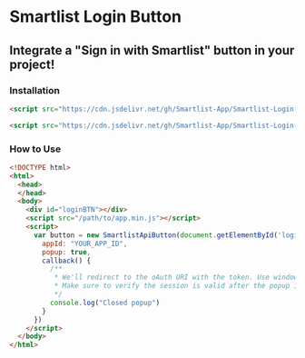 # Smartlist Login Button
## Integrate a "Sign in with Smartlist" button in your project!

### Installation
```html
<script src="https://cdn.jsdelivr.net/gh/Smartlist-App/Smartlist-Login-Button@2.0.0/app.min.js" async></script>
```
```html
<script src="https://cdn.jsdelivr.net/gh/Smartlist-App/Smartlist-Login-Button@2.0.0/app.js" async></script>
```

### How to Use
```html
<!DOCTYPE html>
<html>
  <head>
  </head>
  <body>
    <div id="loginBTN"></div>
    <script src="/path/to/app.min.js"></script>
    <script>
      var button = new SmartlistApiButton(document.getElementById('loginBTN'), {
        appId: "YOUR_APP_ID",
        popup: true,
        callback() {
          /**
           * We'll redirect to the oAuth URI with the token. Use window.close() to close the login window after authorization is complete
           * Make sure to verify the session is valid after the popup is closed!
           */
          console.log("Closed popup")
        }
      })
    </script>
  </body>
</html>
```
